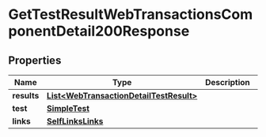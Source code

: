 

# GetTestResultWebTransactionsComponentDetail200Response


## Properties

| Name | Type | Description | Notes |
|------------ | ------------- | ------------- | -------------|
|**results** | [**List&lt;WebTransactionDetailTestResult&gt;**](WebTransactionDetailTestResult.md) |  |  [optional] |
|**test** | [**SimpleTest**](SimpleTest.md) |  |  [optional] |
|**links** | [**SelfLinksLinks**](SelfLinksLinks.md) |  |  [optional] |




